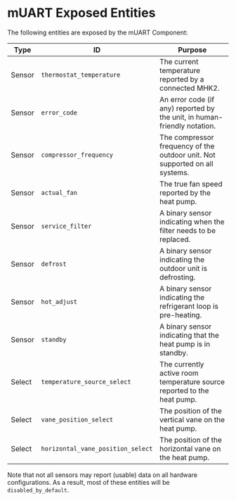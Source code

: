 # mUART Exposed Entities

The following entities are exposed by the mUART Component:

| Type   | ID                                | Purpose                                                                     |
|--------|-----------------------------------|-----------------------------------------------------------------------------|
| Sensor | `thermostat_temperature`          | The current temperature reported by a connected MHK2.                       |
| Sensor | `error_code`                      | An error code (if any) reported by the unit, in human-friendly notation.    | 
| Sensor | `compressor_frequency`            | The compressor frequency of the outdoor unit. Not supported on all systems. |
| Sensor | `actual_fan`                      | The true fan speed reported by the heat pump.                               |
| Sensor | `service_filter`                  | A binary sensor indicating when the filter needs to be replaced.            |
| Sensor | `defrost`                         | A binary sensor indicating the outdoor unit is defrosting.                  |
| Sensor | `hot_adjust`                      | A binary sensor indicating the refrigerant loop is pre-heating.             |
| Sensor | `standby`                         | A binary sensor indicating that the heat pump is in standby.                |
| Select | `temperature_source_select`       | The currently active room temperature source reported to the heat pump.     |
| Select | `vane_position_select`            | The position of the vertical vane on the heat pump.                         |
| Select | `horizontal_vane_position_select` | The position of the horizontal vane on the heat pump.                       |

Note that not all sensors may report (usable) data on all hardware configurations. As a result, most of these entities 
will be `disabled_by_default`.